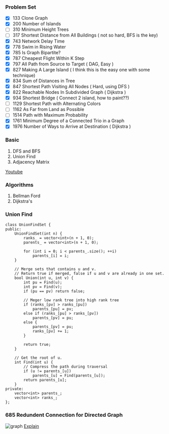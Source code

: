 
### Problem Set
- [x] 133  Clone Graph
- [x] 200  Number of Islands
- [ ] 310  Minimum Height Trees
- [ ] 317  Shortest Distance from All Buildings ( not so hard, BFS is the key)
- [x] 743  Network Delay Time
- [x] 778  Swim in Rising Water
- [x] 785  Is Graph Bipartite?
- [x] 787  Cheapest Flight Within K Step
- [x] 797  All Path from Source to Target ( DAG, Easy )
- [x] 827  Making A Large Island ( I think this is the easy one with some technique)
- [x] 834  Sum of Distances in Tree
- [x] 847  Shortest Path Visiting All Nodes ( Hard, using DFS )
- [x] 822  Reachable Nodes In Subdivided Graph ( Dijkstra )
- [x] 934  Shortest Bridge ( Connect 2 island, how to paint??)
- [ ] 1129 Shortest Path with Alternating Colors
- [ ] 1162 As Far from Land as Possible
- [ ] 1514 Path with Maximum Probability
- [x] 1761 Minimum Degree of a Connected Trio in a Graph
- [x] 1976 Number of Ways to Arrive at Destination ( Dijkstra )

### Basic

1. DFS and BFS    
2. Union Find    
3. Adjacency Matrix   

[Youtube](https://www.youtube.com/watch?v=09_LlHjoEiY)

### Algorithms
1. Bellman Ford
2. Dijkstra's

### Union Find
```
class UnionFindSet {
public:
    UnionFindSet(int n) {
        ranks_ = vector<int>(n + 1, 0);        
        parents_ = vector<int>(n + 1, 0);                
        
        for (int i = 0; i < parents_.size(); ++i)
            parents_[i] = i;
    }
    
    // Merge sets that contains u and v.
    // Return true if merged, false if u and v are already in one set.
    bool Union(int u, int v) {
        int pu = Find(u);
        int pv = Find(v);
        if (pu == pv) return false;
        
        // Meger low rank tree into high rank tree
        if (ranks_[pv] > ranks_[pu])
            parents_[pu] = pv;           
        else if (ranks_[pu] > ranks_[pv])
            parents_[pv] = pu;
        else {
            parents_[pv] = pu;
            ranks_[pv] += 1;
        }
        
        return true;
    }
    
    // Get the root of u.
    int Find(int u) {        
        // Compress the path during traversal
        if (u != parents_[u])
            parents_[u] = Find(parents_[u]);        
        return parents_[u];
    }
private:
    vector<int> parents_;
    vector<int> ranks_;
};
```

### 685 Redundent Connection for Directed Graph
![graph](https://discuss.leetcode.com/assets/uploads/files/1507232873325-screen-shot-2017-10-05-at-2.25.34-pm-resized.png)
[Explain](https://leetcode.com/problems/redundant-connection-ii/discuss/108058/one-pass-disjoint-set-solution-with-explain)